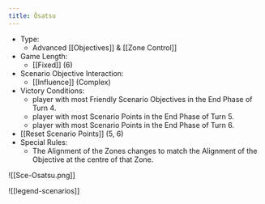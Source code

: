 ```yaml
---
title: Ōsatsu
---
```

- Type:
	- Advanced [[Objectives]] & [[Zone Control]]
- Game Length:
	- [[Fixed]] (6)
- Scenario Objective Interaction:
	- [[Influence]] (Complex)
- Victory Conditions:
	- player with most Friendly Scenario Objectives in the End Phase of Turn 4.
	- player with most Scenario Points in the End Phase of Turn 5.
	- player with most Scenario Points in the End Phase of Turn 6.
- [[Reset Scenario Points]] (5, 6)
- Special Rules:
	- The Alignment of the Zones changes to match the Alignment of the Objective at the centre of that Zone.

![[Sce-Osatsu.png]]

![[legend-scenarios]]